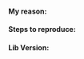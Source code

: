 <!--
First of all, please read this section

https://github.com/securedeveloper/react-data-export/blob/master/CONTRIBUTING.md

Some advices before file an issue
  * Give a brief explanation of the issue, suggestion or feature to request.
  * If the issue is a question, provide as much information you have available.
  * How can I do in order to reproduce it? What environment?
  * Define which version the issue happens and whether previous version the behaviour is correct.
-->

#### My reason:
#### Steps to reproduce:
#### Lib Version:
